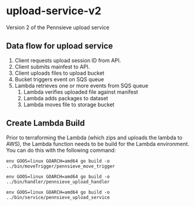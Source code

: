 # upload-service-v2
Version 2 of the Pennsieve upload service


## Data flow for upload service

1. Client requests upload session ID from API.
2. Client submits mainfest to API.
3. Client uploads files to upload bucket 
4. Bucket triggers event on SQS queue
5. Lambda retrieves one or more events from SQS queue
   1. Lambda verifies uploaded file against manifest
   2. Lambda adds packages to dataset
   3. Lambda moves file to storage bucket

## Create Lambda Build
Prior to terraforming the Lambda (which zips and uploads the lambda to AWS), the Lambda function needs
to be build for the Lambda environment. You can do this with the following command:

```env GOOS=linux GOARCH=amd64 go build -o ../bin/moveTrigger/pennsieve_move_trigger```

```env GOOS=linux GOARCH=amd64 go build -o ../bin/handler/pennsieve_upload_handler```

```env GOOS=linux GOARCH=amd64 go build -o ../bin/service/pennsieve_upload_service```